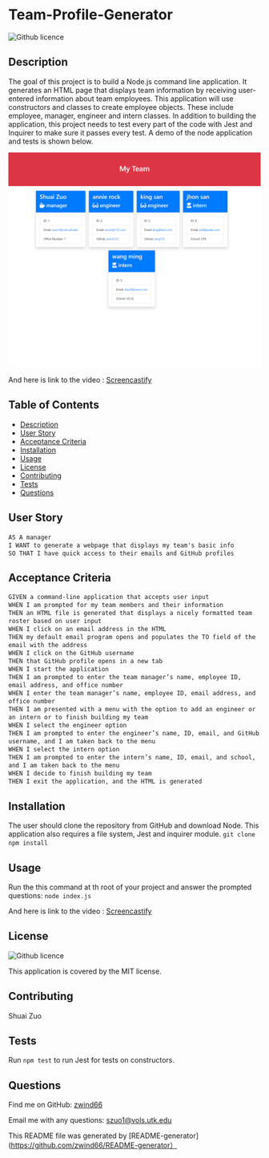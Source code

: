 # Team-Profile-Generator

![Github licence](http://img.shields.io/badge/license-MIT-blue.svg)

## Description

The goal of this project is to build a Node.js command line application. It generates an HTML page that displays team information by receiving user-entered information about team employees. This application will use constructors and classes to create employee objects. These include employee, manager, engineer and intern classes. In addition to building the application, this project needs to test every part of the code with Jest and Inquirer to make sure it passes every test. A demo of the node application and tests is shown below.

![Img for the application](/src/2022-06-26%20204341.png)

And here is link to the video : [Screencastify](https://drive.google.com/file/d/1lbRQ2-nIYJkuhYiKH4a7HdTMoTNbjwGp/view)

## Table of Contents

- [Description](#description)
- [User Story](#user-story)
- [Acceptance Criteria](#acceptance-criteria)
- [Installation](#installation)
- [Usage](#usage)
- [License](#license)
- [Contributing](#contributing)
- [Tests](#tests)
- [Questions](#questions)

## User Story

    AS A manager
    I WANT to generate a webpage that displays my team's basic info
    SO THAT I have quick access to their emails and GitHub profiles

## Acceptance Criteria

    GIVEN a command-line application that accepts user input
    WHEN I am prompted for my team members and their information
    THEN an HTML file is generated that displays a nicely formatted team roster based on user input
    WHEN I click on an email address in the HTML
    THEN my default email program opens and populates the TO field of the email with the address
    WHEN I click on the GitHub username
    THEN that GitHub profile opens in a new tab
    WHEN I start the application
    THEN I am prompted to enter the team manager’s name, employee ID, email address, and office number
    WHEN I enter the team manager’s name, employee ID, email address, and office number
    THEN I am presented with a menu with the option to add an engineer or an intern or to finish building my team
    WHEN I select the engineer option
    THEN I am prompted to enter the engineer’s name, ID, email, and GitHub username, and I am taken back to the menu
    WHEN I select the intern option
    THEN I am prompted to enter the intern’s name, ID, email, and school, and I am taken back to the menu
    WHEN I decide to finish building my team
    THEN I exit the application, and the HTML is generated

## Installation

The user should clone the repository from GitHub and download Node. This application also requires a file system, Jest and inquirer module.
`git clone`   `npm install`

## Usage

Run the this command at th root of your project and answer the prompted questions: `node index.js`

And here is link to the video : [Screencastify](/src/Untitled_%20Jun%2026%2C%202022%208_41%20PM.mp4)

## License

![Github licence](http://img.shields.io/badge/license-MIT-blue.svg)

This application is covered by the MIT license.

## Contributing

Shuai Zuo

## Tests

Run `npm test` to run Jest for tests on constructors.

## Questions

Find me on GitHub: [zwind66](https://github.com/zwind66)

Email me with any questions: szuo1@vols.utk.edu

This README file was generated by [README-generator](https://github.com/zwind66/README-generator）